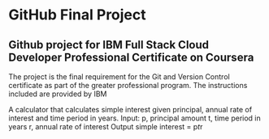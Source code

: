 # GitHub Final Project
## Github project for IBM Full Stack Cloud Developer Professional Certificate on Coursera

The project is the final requirement for the Git and Version Control certificate as part of the greater professional program. The instructions included are provided by IBM

A calculator that calculates simple interest given principal, annual rate of interest and time period in years.
Input:
   p, principal amount
   t, time period in years
   r, annual rate of interest
Output
   simple interest = p*t*r
